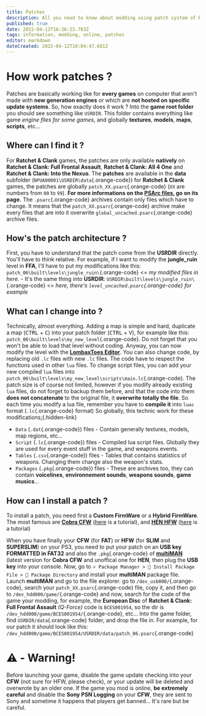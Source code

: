 ```yaml
---
title: Patches
description: All you need to know about modding using patch system of Ratchet & Clank (FFA to ItN)
published: true
date: 2022-04-12T16:26:23.783Z
tags: information, modding, online, patches
editor: markdown
dateCreated: 2022-04-12T10:04:47.681Z
---
```


# How work patches ?
Patches are basically working like for **every games** on computer that aren't made with **new generation engines** or which are **not hosted on specific update systems**.
So, how exactly does it work ?
Into the **game root folder** you should see something like `USRDIR`. This folder contains everything like game *engine files for some games*, and globally **textures**, **models**, **maps**, **scripts**, etc...

## Where can I find it ?
For **Ratchet & Clank** games, the patches are only available **natively** on **Ratchet & Clank: Full Frontal Assault**, **Ratchet & Clank: All 4 One** and **Ratchet & Clank: Into the Nexus**.
The **patches** are available in the **data** subfolder (`NPUA00001\USRDIR\data`{.orange-code}) for **Ratchet & Clank** games, the patches are globally `patch_XX.psarc`{.orange-code} (`XX` are numbers from `00` to `99`).
**For more informations on the [PSArc files](./modding/filesformat#psarc), go on its page.**
The `.psarc`{.orange-code} archives contain only files which have to change. It means that the `patch_XX.psarc`{.orange-code} archive make every files that are into it overwrite `global_uncached.psarc`{.orange-code} archive files.

## How's the patch architecture ?
First, you have to understand that the patch come from the **USRDIR** directly. You'll have to think relative.
For example, if I want to modify the **jungle_ruin** level in **FFA**, I'll have to put my modifications like this:
`patch_06\built\levels\jungle_ruin\`{.orange-code} <= *my modified files in here.* - It's the same thing into **USRDIR**:
`USRDIR\built\levels\jungle_ruin\`{.orange-code} <= *here, there's `level_uncached.psarc`{.orange-code} for example*

## What can I change into ?
Technically, almost everything. Adding a map is simple and hard, duplicate a map (<kbd>CTRL</kbd> + <kbd>C</kbd>) into your patch folder (<kbd>CTRL</kbd> + <kbd>V</kbd>), for example like this: `patch_06\built\levels\my_new_level`{.orange-code}. Do not forget that you won't be able to load that level without coding. Anyway, you can now modify the level with the **[LombaxToes Editor](../tools/lteditor)**.
You can also change code, by replacing old `.lc` files with new `.lc` files. The code have to respect the functions used in other `lua` files.
To change script files, you can add your new compiled `lua` files into `patch_06\built\levels\my_new_level\scripts\main.lc`{.orange-code}.
The patch size is of course not limited, however if you modify already existing `lua` files, do not forget to backup them before, and that the code into them **does not concatenate** to the original file, it **overwrite totally the file**. So each time you modify a lua file, remember you have to **compile it** into `luac` format (`.lc`{.orange-code} format)
So globally, this technic work for these modifications[:](https://www.youtube.com/watch?v=dQw4w9WgXcQ){.hidden-link}
* `Data` (`.dat`{.orange-code}) files - Contain generally textures, models, map regions, etc...
* `Script` (`.lc`{.orange-code}) files - Compiled lua script files. Globally they are used for every event stuff in the game, and weapons events.
* `Tables` (`.csv`{.orange-code}) files - Tables that contains statistics of weapons. Changing them change also the weapon's stats.
* `Packages` (`.pkg`{.orange-code}) files - These are archives too, they can contain **voicelines**, **environnement sounds**, **weapons sounds**, **game musics**...

## How can I install a patch ?
To install a patch, you need first a **Custom FirmWare** or a **Hybrid FirmWare**. The most famous are **[Cobra CFW](https://www.psx-place.com/threads/ps3xploit-flash-writer-aka-cfw-installer-supports-all-ps3-fat-models-most-slim-models.16876/)** ([here](https://www.youtube.com/watch?v=QldjWRGH0wA&ab_channel=MrMario2011) is a tutorial), and **[HEN HFW](http://ps3xploit.com/)** ([here](https://www.youtube.com/watch?v=xGS_Ryx_7r8&ab_channel=MrMario2011) is a tutorial)

When you have finally your **CFW** (for **FAT**) or **HFW** (for **SLIM** and **SUPERSLIM**) on your PS3, you need to put your patch on an **USB key FORMATTED in FAT32** and also the `.pkg`{.orange-code} of **[multiMAN](https://store.brewology.com/ahomebrew.php?brewid=24)** (latest version for **Cobra CFW** and unoffical one for **HEN**, then plug the **USB key** into your console.
Now, go to `⭐ Package Manager > 📁 Install Package File > 📁 Package Directory` and install your **multiMAN** package file.
Launch **multiMAN** and go to the file explorer.
go to `/dev_usb000/`{.orange-code}, search your `patch_XX.psarc`{.orange-code} file, copy it, and then go to `/dev_hdd000/game/`{.orange-code} and now, search for the code of the game your modding, for example, the **European Disc** of **Ratchet & Clank: Full Frontal Assault** *(Q-Force)* code is `BCES001954`, so the dir is `/dev_hdd000/game/BCES001954/`{.orange-code}, etc...
Into the game folder, find `USRDIR/data`{.orange-code} folder, and drop the file in.
For example, for our patch it should look like this: `/dev_hdd000/game/BCES001954/USRDIR/data/patch_06.psarc`{.orange-code}

# ⚠️ - Warning!
Before launching your game, disable the game update checking into your **CFW** (not sure for HFW, please check), or your update will be deleted and overwrote by an older one. If the game you mod is online, **be extremely careful** and disable the **Sony PSN Logging** on your **CFW**, they are sent to Sony and sometime it happens that players get banned... It's rare but be careful.